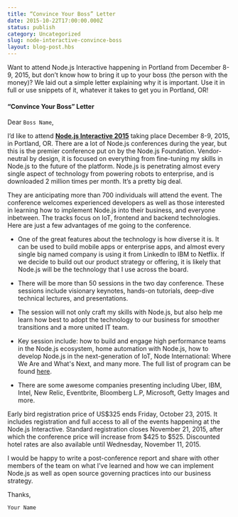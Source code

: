 ```yaml
---
title: “Convince Your Boss” Letter
date: 2015-10-22T17:00:00.000Z
status: publish
category: Uncategorized
slug: node-interactive-convince-boss
layout: blog-post.hbs
---
```


Want to attend Node.js Interactive happening in Portland from December 8-9, 2015, but don’t know how to bring it up to your boss (the person with the money)? We laid out a simple letter explaining why it is important. Use it in full or use snippets of it, whatever it takes to get you in Portland, OR!

#### “Convince Your Boss” Letter 

Dear `Boss Name`,

I’d like to attend **[Node.js Interactive 2015](http://events.linuxfoundation.org/events/node-interactive)** taking place December 8-9, 2015, in Portland, OR. There are a lot of Node.js conferences during the year, but this is the premier conference put on by the Node.js Foundation. Vendor-neutral by design, it is focused on everything from fine-tuning my skills in Node.js to the future of the platform. Node.js is penetrating almost every single aspect of technology from powering robots to enterprise, and is downloaded 2 million times per month. It’s a pretty big deal.

They are anticipating more than 700 individuals will attend the event. The conference welcomes experienced developers as well as those interested in learning how to implement Node.js into their business, and everyone inbetween. The tracks focus on IoT, frontend and backend technologies. Here are just a few advantages of me going to the conference. 
* One of the great features about the technology is how diverse it is. It can be used to build mobile apps or enterprise apps, and almost every single big named company is using it from LinkedIn to IBM to Netflix. If we decide to build out our product strategy or offering, it is likely that Node.js will be the technology that I use across the board. 

* There will be more than 50 sessions in the two day conference. These sessions include visionary keynotes, hands-on tutorials, deep-dive technical lectures, and presentations.

* The session will not only craft my skills with Node.js, but also help me learn how best to adopt the technology to our business for smoother transitions and a more united IT team.

* Key session include: how to build and engage high performance teams in the Node.js ecosystem, home automation with Node.js, how to develop Node.js in the next-generation of IoT, Node International: Where We Are and What's Next, and many more. The full list of program can be found [here](http://nodejspdx2015.sched.org/). 

* There are some awesome companies presenting including Uber, IBM, Intel, New Relic, Eventbrite, Bloomberg L.P, Microsoft, Getty Images and more.

Early bird registration price of US$325 ends Friday, October 23, 2015. It includes registration and full access to all of the events happening at the Node.js Interactive. Standard registration closes November 21, 2015, after which the conference price will increase from $425 to $525. Discounted hotel rates are also available until Wednesday, November 11, 2015. 

I would be happy to write a post-conference report and share with other members of the team on what I’ve learned and how we can implement Node.js as well as open source governing practices into our business strategy.

Thanks,

`Your Name`
